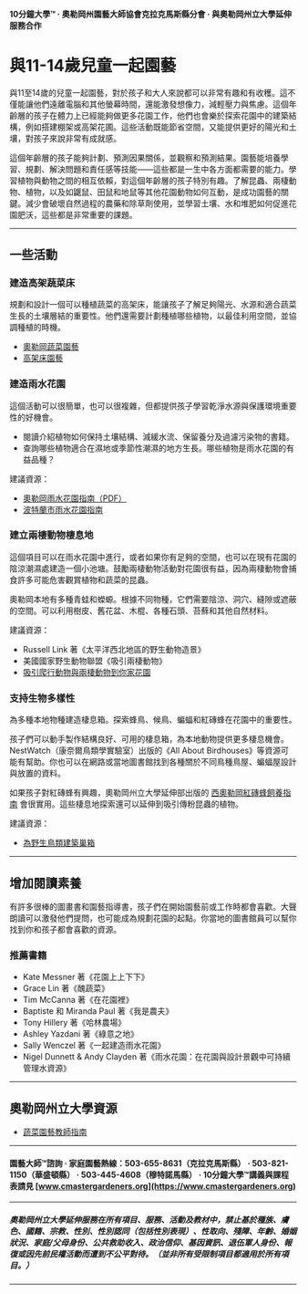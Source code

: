 #### 10分鐘大學™ · 奧勒岡州園藝大師協會克拉克馬斯縣分會 · 與奧勒岡州立大學延伸服務合作

# 與11-14歲兒童一起園藝

與11至14歲的兒童一起園藝，對於孩子和大人來說都可以非常有趣和有收穫。這不僅能讓他們遠離電腦和其他螢幕時間，還能激發想像力，減輕壓力與焦慮。這個年齡層的孩子在體力上已經能夠做更多花園工作，他們也會樂於探索花園中的建築結構，例如搭建棚架或高架花圃。這些活動既能節省空間，又能提供更好的陽光和土壤，對孩子來說非常有成就感。

這個年齡層的孩子能夠計劃、預測因果關係，並觀察和預測結果。園藝能培養學習、規劃、解決問題和責任感等技能——這些都是一生中各方面都需要的能力。學習植物與動物之間的相互依賴，對這個年齡層的孩子特別有趣。了解昆蟲、兩棲動物、植物，以及如鼴鼠、田鼠和地鼠等其他花園動物如何互動，是成功園藝的關鍵。減少會破壞自然過程的農藥和除草劑使用，並學習土壤、水和堆肥如何促進花園肥沃，這些都是非常重要的課題。

---

## 一些活動

### 建造高架蔬菜床

規劃和設計一個可以種植蔬菜的高架床，能讓孩子了解足夠陽光、水源和適合蔬菜生長的土壤層結的重要性。他們還需要計劃種植哪些植物，以最佳利用空間，並協調種植的時機。

- [奧勒岡蔬菜園藝](https://catalog.extension.oregonstate.edu/sites/catalog/files/project/pdf/ec871.pdf)
- [高架床園藝](https://catalog.extension.oregonstate.edu/fs270)

### 建造雨水花園

這個活動可以很簡單，也可以很複雜，但都提供孩子學習乾淨水源與保護環境重要性的好機會。

- 閱讀介紹植物如何保持土壤結構、減緩水流、保留養分及過濾污染物的書籍。
- 查詢哪些植物適合在濕地或季節性潮濕的地方生長。哪些植物是雨水花園的有益品種？

建議資源：
- [奧勒岡雨水花園指南（PDF）](https://seagrant.oregonstate.edu/sgpubs/oregon-rain-garden-guide)
- [波特蘭市雨水花園指南](https://www.portlandoregon.gov/bes/article/188636)

### 建立兩棲動物棲息地

這個項目可以在雨水花園中進行，或者如果你有足夠的空間，也可以在現有花園的陰涼潮濕處建造一個小池塘。鼓勵兩棲動物活動對花園很有益，因為兩棲動物會捕食許多可能危害觀賞植物和蔬菜的昆蟲。

奧勒岡本地有多種青蛙和蠑螈。根據不同物種，它們需要陰涼、洞穴、縫隙或遮蔽的空間。可以利用樹皮、舊花盆、木棍、各種石頭、苔蘚和其他自然材料。

建議資源：
- Russell Link 著《太平洋西北地區的野生動物造景》
- 美國國家野生動物聯盟《吸引兩棲動物》
- [吸引爬行動物與兩棲動物到你家花園](https://www.google.com/search?q=why+are+amphibians+beneficial+to+the+garden+in+oregon%3Aedu)

### 支持生物多樣性

為多種本地物種建造棲息箱。探索蜂鳥、候鳥、蝙蝠和紅磚蜂在花園中的重要性。

孩子們可以動手製作結構良好、可用的棲息箱，為本地動物提供更多棲息機會。NestWatch（康奈爾鳥類學實驗室）出版的《All About Birdhouses》等資源可能有幫助。你也可以在網路或當地圖書館找到各種關於不同鳥種鳥屋、蝙蝠屋設計與放置的資料。

如果孩子對紅磚蜂有興趣，奧勒岡州立大學延伸部出版的 [西奧勒岡紅磚蜂飼養指南](https://catalog.extension.oregonstate.edu/em9130) 會很實用。這些棲息地探索還可以延伸到吸引傳粉昆蟲的植物。

建議資源：
- [為野生鳥類建築巢箱](https://catalog.extension.oregonstate.edu/ec1556)

---

## 增加閱讀素養

有許多很棒的圖畫書和園藝指導書，孩子們在開始園藝前或工作時都會喜歡。大聲朗讀可以激發他們提問，也可能成為規劃花園的起點。你當地的圖書館員可以幫你找到你和孩子都會喜歡的資源。

### 推薦書籍

- Kate Messner 著《花園上上下下》
- Grace Lin 著《醜蔬菜》
- Tim McCanna 著《在花園裡》
- Baptiste 和 Miranda Paul 著《我是農夫》
- Tony Hillery 著《哈林農場》
- Ashley Yazdani 著《綠意之地》
- Sally Wenczel 著《一起建造雨水花園》
- Nigel Dunnett & Andy Clayden 著《雨水花園：在花園與設計景觀中可持續管理水資源》

---

## 奧勒岡州立大學資源

- [蔬菜園藝教師指南](https://catalog.extension.oregonstate.edu/em9032)

---

#### 園藝大師™諮詢 · 家庭園藝熱線：503-655-8631（克拉克馬斯縣） · 503-821-1150（華盛頓縣） · 503-445-4608（穆特諾馬縣） · 10分鐘大學™講義與課程表請見 [www.cmastergardeners.org](https://www.cmastergardeners.org)

---

##### 奧勒岡州立大學延伸服務在所有項目、服務、活動及教材中，禁止基於種族、膚色、國籍、宗教、性別、性別認同（包括性別表現）、性取向、殘障、年齡、婚姻狀況、家庭/父母身份、公共救助收入、政治信仰、基因資訊、退伍軍人身份、報復或因先前民權活動而遭到不公平對待。（並非所有受限制項目都適用於所有項目。）
---